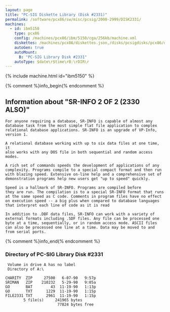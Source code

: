 ```yaml
---
layout: page
title: "PC-SIG Diskette Library (Disk #2331)"
permalink: /software/pcx86/sw/misc/pcsig/2000-2999/DISK2331/
machines:
  - id: ibm5150
    type: pcx86
    config: /machines/pcx86/ibm/5150/cga/256kb/machine.xml
    diskettes: /machines/pcx86/diskettes.json,/disks/pcsigdisks/pcx86/diskettes.json
    autoGen: true
    autoMount:
      B: "PC-SIG Library Disk #2331"
    autoType: $date\r$time\rB:\rDIR\r
---
```


{% include machine.html id="ibm5150" %}

{% comment %}info_begin{% endcomment %}

## Information about "SR-INFO 2 OF 2 (2330 ALSO)"

    For anyone requiring a database, SR-INFO is capable of almost any
    database task from the most simple flat file application to complex
    relational database applications. SR-INFO is an upgrade of VP-Info,
    version 1.
    
    A relational database working with up to six data files at one time, it
    also works with any DOS file in both sequential and random access
    modes.
    
    A rich set of commands speeds the development of applications of any
    complexity. Programs compile to a special compact format and then run
    with blazing speed. Extensive on-line help and a comprehensive set of
    demonstration programs help new users get "up to speed" quickly.
    
    Speed is a hallmark of SR-INFO. Programs are compiled before
    they are run. The compilation is to a special SR-INFO format that runs
    at the same speed as C code. Comments in program files have no effect
    on execution speed -- a big plus when compared to database languages
    that interpret each line of code as it is read
    
    In addition to .DBF data files, SR-INFO can work with a variety of
    external formats including .SDF files. Any file can be processed one
    byte at a time, sequentially, or in random access mode. ASCII files
    can also be processed one line at a time. Data may be moved to and
    from serial ports.
{% comment %}info_end{% endcomment %}


### Directory of PC-SIG Library Disk #2331

     Volume in drive A has no label
     Directory of A:\

    CHARITY  ZIP     27500   6-07-90   9:57p
    SRIMAN   ZIP    210232   5-29-90   9:05a
    GO       BAT        43  11-19-90   1:13p
    GO       TXT      1229  11-19-90   1:15p
    FILE2331 TXT      2961  11-19-90   1:15p
            5 file(s)     241965 bytes
                           77824 bytes free
